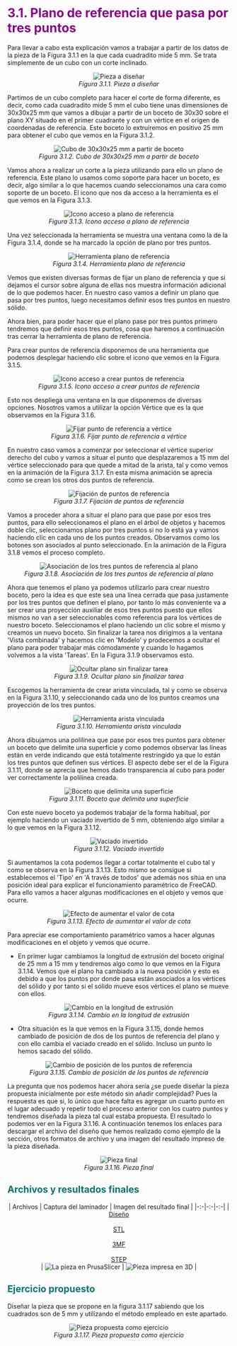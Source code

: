 # <FONT COLOR=#8B008B>3.1. Plano de referencia que pasa por tres puntos</font>
Para llevar a cabo esta explicación vamos a trabajar a partir de los datos de la pieza de la Figura 3.1.1 en la que cada cuadradito mide 5 mm. Se trata simplemente de un cubo con un corte inclinado.

<center>

![Pieza a diseñar](../img/plano-ref/F3_1.png)  
*Figura 3.1.1. Pieza a diseñar*

</center>

Partimos de un cubo completo para hacer el corte de forma diferente, es decir, como cada cuadradito mide 5 mm el cubo tiene unas dimensiones de 30x30x25 mm que vamos a dibujar a partir de un boceto de 30x30 sobre el plano XY situado en el primer cuadrante y con un vértice en el origen de coordenadas de referencia. Este boceto lo extruiremos en positivo 25 mm para obtener el cubo que vemos en la Figura 3.1.2.

<center>

![Cubo de 30x30x25 mm a partir de boceto](../img/plano-ref/F3_2.png)  
*Figura 3.1.2. Cubo de 30x30x25 mm a partir de boceto*

</center>

Vamos ahora a realizar un corte a la pieza utilizando para ello un plano de referencia. Este plano lo usamos como soporte para hacer un boceto, es decir, algo similar a lo que hacemos cuando seleccionamos una cara como soporte de un boceto. El icono que nos da acceso a la herramienta es el que vemos en la Figura 3.1.3.

<center>

![Icono acceso a plano de referencia](../img/plano-ref/F3_3.png)  
*Figura 3.1.3. Icono acceso a plano de referencia*

</center>

Una vez seleccionada la herramienta se muestra una ventana como la de la Figura 3.1.4, donde se ha marcado la opción de plano por tres puntos.

<center>

![Herramienta plano de referencia](../img/plano-ref/F3_4.png)  
*Figura 3.1.4. Herramienta plano de referencia*

</center>

Vemos que existen diversas formas de fijar un plano de referencia y que si dejamos el cursor sobre alguna de ellas nos muestra información adicional de lo que podemos hacer. En nuestro caso vamos a definir un plano que pasa por tres puntos, luego necesitamos definir esos tres puntos en nuestro sólido.

Ahora bien, para poder hacer que el plano pase por tres puntos primero tendremos que definir esos tres puntos, cosa que haremos a continuación tras cerrar la herramienta de plano de referencia.

Para crear puntos de referencia disponemos de una herramienta que podemos desplegar haciendo clic sobre el icono que vemos en la Figura 3.1.5.

<center>

![Icono acceso a crear puntos de referencia](../img/plano-ref/F3_5.png)  
*Figura 3.1.5. Icono acceso a crear puntos de referencia*

</center>

Esto nos despliega una ventana en la que disponemos de diversas opciones. Nosotros vamos a utilizar la opción Vértice que es la que observamos en la Figura 3.1.6.

<center>

![Fijar punto de referencia a vértice](../img/plano-ref/F3_6.png)  
*Figura 3.1.6. Fijar punto de referencia a vértice*

</center>

En nuestro caso vamos a comenzar por seleccionar el vértice superior derecho del cubo y vamos a situar el punto que desplazaremos a 15 mm del vértice seleccionado para que quede a mitad de la arista, tal y como vemos en la animación de la Figura 3.1.7. En esta misma animación se aprecia como se crean los otros dos puntos de referencia.

<center>

![Fijación de puntos de referencia](../img/plano-ref/F3_7.gif)  
*Figura 3.1.7. Fijación de puntos de referencia*

</center>

Vamos a proceder ahora a situar el plano para que pase por esos tres puntos, para ello seleccionamos el plano en el árbol de objetos y hacemos doble clic, seleccionamos plano por tres puntos si no lo está ya y vamos haciendo clic en cada uno de los puntos creados. Observamos como los botones son asociados al punto seleccionado. En la animación de la Figura 3.1.8 vemos el proceso completo.

<center>

![Asociación de los tres puntos de referencia al plano](../img/plano-ref/F3_8.gif)  
*Figura 3.1.8. Asociación de los tres puntos de referencia al plano*

</center>

Ahora que tenemos el plano ya podemos utilizarlo para crear nuestro boceto, pero la idea es que este sea una línea cerrada que pasa justamente por los tres puntos que definen el plano, por tanto lo más conveniente va a ser crear una proyección auxiliar de esos tres puntos puesto que ellos mismos no van a ser seleccionables como referencia para los vértices de nuestro boceto. Seleccionamos el plano haciendo un clic sobre el mismo y creamos un nuevo boceto. Sin finalizar la tarea nos dirigimos a la ventana 'Vista combinada' y hacemos clic en 'Modelo' y prodecemos a ocultar el plano para poder trabajar más cómodamente y cuando lo hagamos volvemos a la vista 'Tareas'. En la Figura 3.1.9 observamos esto.

<center>

![Ocultar plano sin finalizar tarea](../img/plano-ref/F3_9.png)  
*Figura 3.1.9. Ocultar plano sin finalizar tarea*

</center>

Escogemos la herramienta de crear arista vinculada, tal y como se observa en la Figura 3.1.10, y seleccionando cada uno de los puntos creamos una proyección de los tres puntos.

<center>

![Herramienta arista vinculada](../img/plano-ref/F3_10.png)  
*Figura 3.1.10. Herramienta arista vinculada*

</center>

Ahora dibujamos una polilínea que pase por esos tres puntos para obtener un boceto que delimite una superficie y como podemos observar las líneas están en verde indicando que está totalmente restringido ya que lo están los tres puntos que definen sus vértices. El aspecto debe ser el de la Figura 3.1.11, donde se aprecia que hemos dado transparencia al cubo para poder ver correctamente la polilínea creada.

<center>

![Boceto que delimita una superficie](../img/plano-ref/F3_11.png)  
*Figura 3.1.11. Boceto que delimita una superficie*

</center>

Con este nuevo boceto ya podemos trabajar de la forma habitual, por ejemplo haciendo un vaciado invertido de 5 mm, obteniendo algo similar a lo que vemos en la Figura 3.1.12.

<center>

![Vaciado invertido](../img/plano-ref/F3_12.png)  
*Figura 3.1.12. Vaciado invertido*

</center>

Si aumentamos la cota podemos llegar a cortar totalmente el cubo tal y como se observa en la Figura 3.1.13. Esto mismo se consigue si establecemos el 'Tipo' en 'A través de todos' que además nos sitúa en una posición ideal para explicar el funcionamiento paramétrico de FreeCAD. Para ello vamos a hacer algunas modificaciones en el objeto y vemos que ocurre.

<center>

![Efecto de aumentar el valor de cota](../img/plano-ref/F3_13.png)  
*Figura 3.1.13. Efecto de aumentar el valor de cota*

</center>

Para apreciar ese comportamiento paramétrico vamos a hacer algunas modificaciones en el objeto y vemos que ocurre.

* En primer lugar cambiamos la longitud de extrusión del boceto original de 25 mm a 15 mm y tendremos algo como lo que vemos en la Figura 3.1.14. Vemos que el plano ha cambiado a la nueva posición y esto es debido a que los puntos por donde pasa están asociados a los vértices del sólido y por tanto si el sólido mueve esos vértices el plano se mueve con ellos.

<center>

![Cambio en la longitud de extrusión](../img/plano-ref/F3_14.png)  
*Figura 3.1.14. Cambio en la longitud de extrusión*

</center>

* Otra situación es la que vemos en la Figura 3.1.15, donde hemos cambiado de posición de dos de los puntos de referencia del plano y con ello cambia el vaciado creado en el sólido. Incluso un punto lo hemos sacado del sólido.

<center>

![Cambio de posición de los puntos de referencia](../img/plano-ref/F3_15.png)  
*Figura 3.1.15. Cambio de posición de los puntos de referencia*

</center>

La pregunta que nos podemos hacer ahora sería ¿se puede diseñar la pieza propuesta inicialmente por este método sin añadir complejidad? Pues la respuesta es que si, lo único que hace falta es agregar un cuarto punto en el lugar adecuado y repetir todo el proceso anterior con los cuatro puntos y tendremos diseñada la pieza tal cual estaba propuesta. El resultado lo podemos ver en la Figura 3.1.16. A continuación tenemos los enlaces para descargar el archivo del diseño que hemos realizado como ejemplo de la sección, otros formatos de archivo y una imagen del resultado impreso de la pieza diseñada.

<center>

![Pieza final](../img/plano-ref/F3_16.png)  
*Figura 3.1.16. Pieza final*

</center>

## <FONT COLOR=#007575>**Archivos y resultados finales**</font>

<center>

| Archivos | Captura del laminador | Imagen del resultado final |
|-:-|-:-|-:-|
| <br>[Diseño](../img/designs/3/3-Pieza-1.FCStd)</br><br>[STL](../img/designs/3/3-Pieza-1.stl)</br><br>[3MF](../img/designs/3/3-Pieza-1.3mf)</br><br>[STEP](../img/designs/3/3-Pieza-1.step)</br> | ![La pieza en PrusaSlicer](../img/plano-ref/3-Pieza-1.png) | ![Pieza impresa en 3D](../img/plano-ref/3-Pieza-1.jpeg) |

</center>

## <FONT COLOR=#007575>**Ejercicio propuesto**</font>
Diseñar la pieza que se propone en la figura 3.1.17 sabiendo que los cuadrados son de 5 mm y utilizando el método empleado en este apartado.

<center>

![Pieza propuesta como ejercicio](../img/plano-ref/F3_17.png)  
*Figura 3.1.17. Pieza propuesta como ejercicio*

</center>